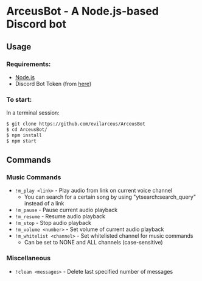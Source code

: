 # ArceusBot - A Node.js-based Discord bot

## Usage
### Requirements:
* [Node.js](https://nodejs.org/en/)
* Discord Bot Token (from [here](https://discordapp.com/developers/applications/me))

### To start:
In a terminal session: 

```bash
$ git clone https://github.com/evilarceus/ArceusBot
$ cd ArceusBot/
$ npm install
$ npm start
```

## Commands
### Music Commands
* ```!m_play <link>``` - Play audio from link on current voice channel
    * You can search for a certain song by using "ytsearch:search_query" instead of a link
* ```!m_pause``` - Pause current audio playback
* ```!m_resume``` - Resume audio playback
* ```!m_stop``` - Stop audio playback
* ```!m_volume <number>``` - Set volume of current audio playback
* ```!m_whitelist <channel>``` - Set whitelisted channel for music commands
    * Can be set to NONE and ALL channels (case-sensitive)

### Miscellaneous
* ```!clean <messages>``` - Delete last specified number of messages
